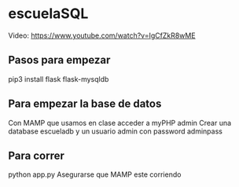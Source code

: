 # escuelaSQL

Video: https://www.youtube.com/watch?v=IgCfZkR8wME

## Pasos para empezar

pip3 install flask flask-mysqldb

## Para empezar la base de datos

Con MAMP que usamos en clase acceder a myPHP admin
Crear una database escueladb y un usuario admin con password adminpass 

## Para correr

python app.py
Asegurarse que MAMP este corriendo